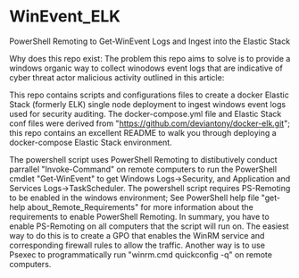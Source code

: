 # WinEvent_ELK
PowerShell Remoting to Get-WinEvent Logs and Ingest into the Elastic Stack

Why does this repo exist:  The problem this repo aims to solve is to provide a windows organic way to collect winodows event logs that are indicative of cyber threat actor malicious activity outlined in this article:
<placeholder>

This repo contains scripts and configurations files to create a docker Elastic Stack (formerly ELK) single node deployment to ingest windows event logs used for security auditing.
The docker-compose.yml file and Elastic Stack conf files were derived from "https://github.com/deviantony/docker-elk.git"; this repo contains an excellent README to walk 
you through deploying a docker-compose Elastic Stack environment.

The powershell script uses PowerShell Remoting to distibutively conduct parrallel "Invoke-Command" on remote computers to run the PowerShell cmdlet "Get-WinEvent" to get Windows Logs->Security, and
Application and Services Logs->TaskScheduler.  The powershell script requires PS-Remoting to be enabled in the windows environment; See PowerShell help file "get-help about_Remote_Requirements" for more information about 
the requirements to enable PowerShell Remoting.  In summary, you have to enable PS-Remoting on all computers that the script will run on.  The easiest way to do this is to create a GPO that enables the WinRM service and 
corresponding firewall rules to allow the traffic.  Another way is to use Psexec to programmatically run "winrm.cmd quickconfig -q" on remote computers.
